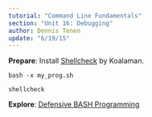 ```yaml
---
tutorial: "Command Line Fundamentals"
section: "Unit 16: Debugging"
author: Dennis Tenen
update: "6/19/15"
---
```


**Prepare**: Install [Shellcheck](https://github.com/koalaman/shellcheck) by
Koalaman.

```
bash -x my_prog.sh

shellcheck
```

**Explore**: [Defensive BASH Programming](http://web.archive.org/web/20150623032341/http://www.kfirlavi.com/blog/2012/11/14/defensive-bash-programming/)
